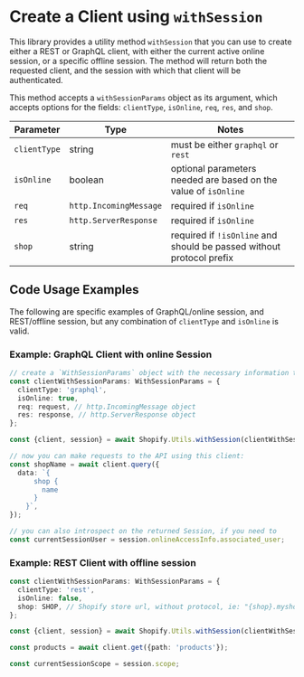 # Create a Client using `withSession`

This library provides a utility method `withSession` that you can use to create either a REST or GraphQL client, with
either the current active online session, or a specific offline session. The method will return both the requested
client, and the session with which that client will be authenticated.

This method accepts a `withSessionParams` object as its argument, which accepts options for the fields: `clientType`,
`isOnline`, `req`, `res`, and `shop`.

| Parameter    | Type                   | Notes                                                                |
| ------------ | ---------------------- | -------------------------------------------------------------------- |
| `clientType` | string                 | must be either `graphql` or `rest`                                   |
| `isOnline`   | boolean                | optional parameters needed are based on the value of `isOnline`      |
| `req`        | `http.IncomingMessage` | required if `isOnline`                                               |
| `res`        | `http.ServerResponse`  | required if `isOnline`                                               |
| `shop`       | string                 | required if `!isOnline` and should be passed without protocol prefix |

## Code Usage Examples

The following are specific examples of GraphQL/online session, and REST/offline session, but any combination of `clientType` and `isOnline` is valid.

### Example: GraphQL Client with online Session

```ts
// create a `WithSessionParams` object with the necessary information to pass to `withSession`
const clientWithSessionParams: WithSessionParams = {
  clientType: 'graphql',
  isOnline: true,
  req: request, // http.IncomingMessage object
  res: response, // http.ServerResponse object
};

const {client, session} = await Shopify.Utils.withSession(clientWithSessionParams);

// now you can make requests to the API using this client:
const shopName = await client.query({
  data: `{
      shop {
        name
      }
    }`,
});

// you can also introspect on the returned Session, if you need to
const currentSessionUser = session.onlineAccessInfo.associated_user;
```

### Example: REST Client with offline session

```ts
const clientWithSessionParams: WithSessionParams = {
  clientType: 'rest',
  isOnline: false,
  shop: SHOP, // Shopify store url, without protocol, ie: "{shop}.myshopify.com"
};

const {client, session} = await Shopify.Utils.withSession(clientWithSessionParams);

const products = await client.get({path: 'products'});

const currentSessionScope = session.scope;
```
